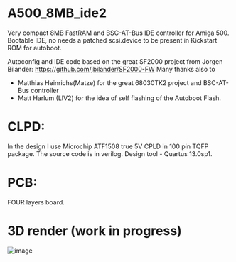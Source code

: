 # A500_8MB_ide2
Very compact 8MB FastRAM and  BSC-AT-Bus IDE controller for Amiga 500.
Bootable IDE, no needs a patched scsi.device to be present in Kickstart ROM for autoboot.

Autoconfig and IDE code based on the great SF2000 project from Jorgen Bilander:
https://github.com/jbilander/SF2000-FW
Many thanks also to 
- Matthias Heinrichs(Matze) for the great 68030TK2 project and BSC-AT-Bus controller
- Matt Harlum (LIV2) for the idea of self flashing of the Autoboot Flash.

# CLPD: 
In the design I use Microchip ATF1508 true 5V CPLD in 100 pin TQFP package. The source code is in verilog. Design tool - Quartus 13.0sp1.

# PCB: 
FOUR layers board. 

# 3D render (work in progress)

![image](https://user-images.githubusercontent.com/81614352/224554563-8b3eaf09-a01d-4ec8-a1b1-b4d80ef90930.png)

